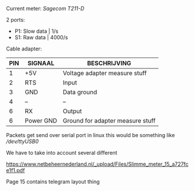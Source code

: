 Current meter: *Sagecom T211-D*

2 ports:
* P1: Slow data | 1/s
* S1: Raw data  | 4000/s 

Cable adapter: 

| PIN | SIGNAAL   | BESCHRIJVING                     |
|-----|-----------|----------------------------------|
| 1   | +5V       | Voltage adapter measure stuff    |
| 2   | RTS       | Input                            |
| 3   | GND       | Data ground                      |
| 4   | –         | –                                |
| 6   | RX        | Output                           |
| 6   | Power GND | Ground for adapter measure stuff |


Packets get send over serial port in linux this would be something like */dev/ttyUSB0*

We have  to take into account several different 


https://www.netbeheernederland.nl/_upload/Files/Slimme_meter_15_a727fce1f1.pdf

Page 15 contains telegram layout thing